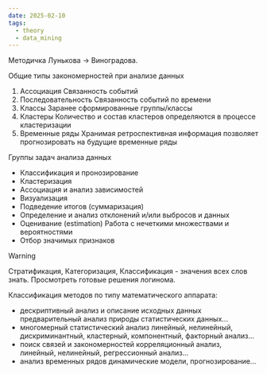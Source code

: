 ```yaml
---
date: 2025-02-10
tags:
  - theory
  - data_mining
---
```

Методичка Лунькова -> Виноградова.

Общие типы закономерностей при анализе данных
1. Ассоциация
   Связанность событий
2. Последовательность
   Связанность событий по времени
3. Классы
   Заранее сформированные группы/классы
4. Кластеры
   Количество и состав кластеров определяются в процессе кластеризации
5. Временные ряды
   Хранимая ретроспективная информация позволяет прогнозировать на будущие временные ряды

Группы задач анализа данных
- Классификация и пронозирование
- Кластеризация
- Ассоциация и анализ зависимостей
- Визуализация
- Подведение итогов (суммаризация)
- Определение и анализ отклонений и/или выбросов и данных
- Оценивание (estimation)
  Работа с нечеткими множествами и вероятностями
- Отбор значимых признаков

> [!warning]
> Стратификация, Категоризация, Классификация - значения всех слов знать.
> Просмотреть готовые решения логинома.

Классификация методов
по типу математического аппарата:
- дескриптивный анализ и описание исходных данных
  предварительный анализ природы статистических данных...
- многомерный статистический анализ
  линейный, нелинейный, дискриминантный, кластерный, компонентный, факторный анализ...
- поиск связей и закономерностей
  корреляционный анализ, линейный, нелинейный, регрессионный анализ...
- анализ временных рядов
  динамические модели, прогнозирование...

